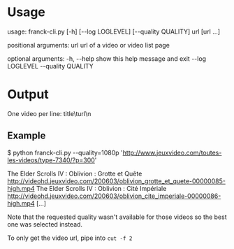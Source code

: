 # Usage

usage: franck-cli.py [-h] [--log LOGLEVEL] [--quality QUALITY] url [url ...]

positional arguments:
  url                url of a video or video list page

optional arguments:
  -h, --help         show this help message and exit
  --log LOGLEVEL
  --quality QUALITY

# Output

One video per line: title\turl\n

## Example

$ python franck-cli.py --quality=1080p  'http://www.jeuxvideo.com/toutes-les-videos/type-7340/?p=300'

The Elder Scrolls IV : Oblivion : Grotte et Quête http://videohd.jeuxvideo.com/200603/oblivion_grotte_et_quete-00000085-high.mp4
The Elder Scrolls IV : Oblivion : Cité Impériale  http://videohd.jeuxvideo.com/200603/oblivion_cite_imperiale-00000086-high.mp4
[...]

Note that the requested quality wasn't available for those videos so the best one was selected instead.

To only get the video url, pipe into `cut -f 2`
